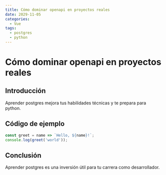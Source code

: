 ```yaml
---
title: Cómo dominar openapi en proyectos reales
date: 2029-11-05
categories:
  - Vue
tags:
  - postgres
  - python
---
```


# Cómo dominar openapi en proyectos reales

## Introducción

Aprender postgres mejora tus habilidades técnicas y te prepara para python.

## Código de ejemplo

```javascript
const greet = name => `Hello, ${name}!`;
console.log(greet('world'));
```

## Conclusión

Aprender postgres es una inversión útil para tu carrera como desarrollador.